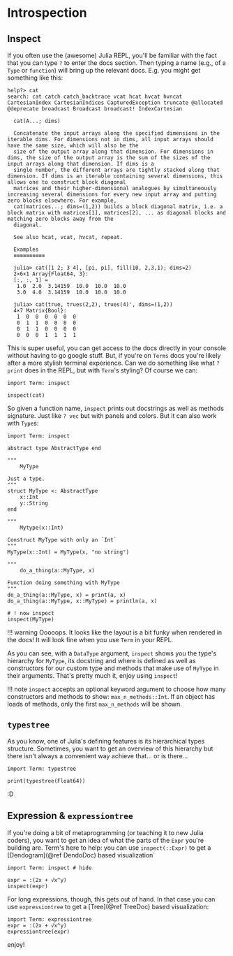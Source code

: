 # Introspection

## Inspect
If you often use the (awesome) Julia REPL, you'll be familiar with the fact that you can type `?` to enter the docs section. Then typing a name (e.g., of a `Type` or `function`) will bring up the relevant docs.
E.g. you might get something like this:

```
help?> cat
search: cat catch catch_backtrace vcat hcat hvcat hvncat CartesianIndex CartesianIndices CapturedException truncate @allocated @deprecate broadcast Broadcast broadcast! IndexCartesian

  cat(A...; dims)

  Concatenate the input arrays along the specified dimensions in the iterable dims. For dimensions not in dims, all input arrays should have the same size, which will also be the
  size of the output array along that dimension. For dimensions in dims, the size of the output array is the sum of the sizes of the input arrays along that dimension. If dims is a
  single number, the different arrays are tightly stacked along that dimension. If dims is an iterable containing several dimensions, this allows one to construct block diagonal
  matrices and their higher-dimensional analogues by simultaneously increasing several dimensions for every new input array and putting zero blocks elsewhere. For example,
  cat(matrices...; dims=(1,2)) builds a block diagonal matrix, i.e. a block matrix with matrices[1], matrices[2], ... as diagonal blocks and matching zero blocks away from the
  diagonal.

  See also hcat, vcat, hvcat, repeat.

  Examples
  ≡≡≡≡≡≡≡≡≡≡

  julia> cat([1 2; 3 4], [pi, pi], fill(10, 2,3,1); dims=2)
  2×6×1 Array{Float64, 3}:
  [:, :, 1] =
   1.0  2.0  3.14159  10.0  10.0  10.0
   3.0  4.0  3.14159  10.0  10.0  10.0
  
  julia> cat(true, trues(2,2), trues(4)', dims=(1,2))
  4×7 Matrix{Bool}:
   1  0  0  0  0  0  0
   0  1  1  0  0  0  0
   0  1  1  0  0  0  0
   0  0  0  1  1  1  1
```

This is super useful, you can get access to the docs directly in your console without having to go google stuff. But, if you're on `Terms` docs you're likely after a more stylish terminal experience. Can we do something like what `? print` does in the REPL, but with `Term`'s styling? Of course we can:

```@inspect
import Term: inspect

inspect(cat)
```

So given a function name, `inspect` prints out docstrings as well as methods signature. Just like `? vec` but with panels and colors. But it can also work with `Type`s:

```@example
import Term: inspect

abstract type AbstractType end

"""
    MyType

Just a type.
"""
struct MyType <: AbstractType
    x::Int
    y::String
end

"""
    Mytype(x::Int)

Construct MyType with only an `Int`
"""
MyType(x::Int) = MyType(x, "no string")

"""
    do_a_thing(a::MyType, x)

Function doing something with MyType
"""
do_a_thing(a::MyType, x) = print(a, x)
do_a_thing(a::MyType, x::MyType) = println(a, x)

# ! now inspect
inspect(MyType)
```

!!! warning
    Ooooops. It looks like the layout is a bit funky when rendered in the docs! It will look fine when you use `Term` in your REPL.

As you can see, with a `DataType` argument, `inspect` shows you the type's hierarchy for `MyType`, its docstring and where is defined as well as constructors for our custom type and methods that make use of `MyType` in their arguments. That's pretty much it, enjoy using `inspect`!


!!! note
    `inspect` accepts an optional keyword argument to choose how many constructors and methods to show: `max_n_methods::Int`. If an object has loads of methods, only the first `max_n_methods` will be shown.


## `typestree`
As you know, one of Julia's defining features is its hierarchical types structure. Sometimes, you want to get an overview of this hierarchy but there isn't always a convenient way achieve that... or is there...

```@example
import Term: typestree

print(typestree(Float64))

```

:D

## Expression & `expressiontree`
If you're doing a bit of metaprogramming (or teaching it to new Julia coders), you want to get an idea of what the parts of the `Expr` you're building are. Term's here to help: you can use `inspect(::Expr)` to get a [Dendogram](@ref DendoDoc) based visualization`

```@example
import Term: inspect # hide
 
expr = :(2x + √x^y)
inspect(expr)
```

For long expressions, though, this gets out of hand. In that case you can use `expressiontree` to get a [Tree](@ref TreeDoc) based visualization:

```@example
import Term: expressiontree
expr = :(2x + √x^y)
expressiontree(expr)
```

enjoy!
